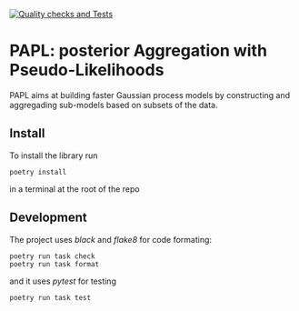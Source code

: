 [![Quality checks and Tests](https://github.com/NicolasDurrande/posterior_aggregation_with_pseudo_likelihoods/actions/workflows/quality-check.yaml/badge.svg)](https://github.com/NicolasDurrande/posterior_aggregation_with_pseudo_likelihoods/actions/workflows/quality-check.yaml)

# PAPL: posterior Aggregation with Pseudo-Likelihoods

PAPL aims at building faster Gaussian process models by constructing and aggregading sub-models based on subsets of the data.

## Install
To install the library run
```
poetry install
```
in a terminal at the root of the repo

## Development
The project uses *black* and *flake8* for code formating:
```
poetry run task check
poetry run task format
```
and it uses *pytest* for testing
```
poetry run task test
```
